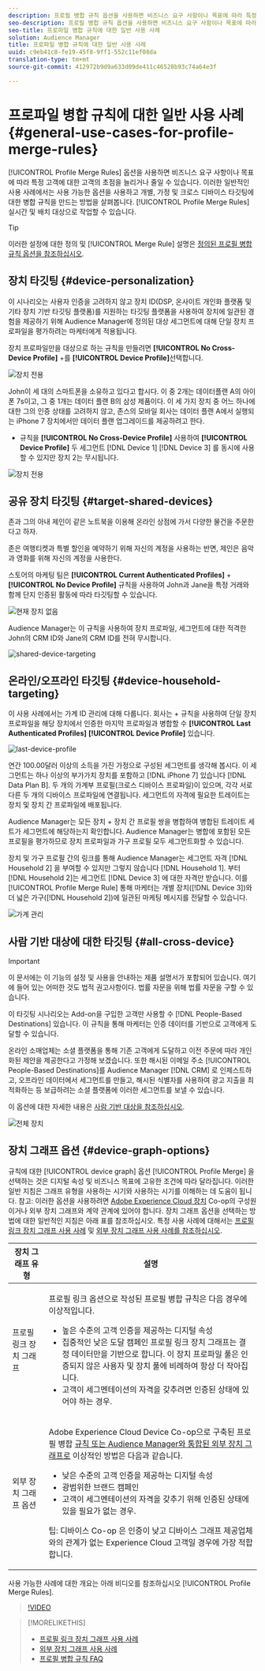 ```yaml
---
description: 프로필 병합 규칙 옵션을 사용하면 비즈니스 요구 사항이나 목표에 따라 특정 대상에 대한 고객 초점을 늘리거나 줄일 수 있습니다. 이러한 일반적인 사용 사례에서는 사용 가능한 옵션을 사용하고 개별, 가정 및 크로스 디바이스 타깃팅에 대한 병합 규칙을 만드는 방법을 살펴봅니다.
seo-description: 프로필 병합 규칙 옵션을 사용하면 비즈니스 요구 사항이나 목표에 따라 특정 대상에 대한 고객 초점을 늘리거나 줄일 수 있습니다. 이러한 일반적인 사용 사례에서는 사용 가능한 옵션을 사용하고 개별, 가정 및 크로스 디바이스 타깃팅에 대한 병합 규칙을 만드는 방법을 살펴봅니다.
seo-title: 프로파일 병합 규칙에 대한 일반 사용 사례
solution: Audience Manager
title: 프로파일 병합 규칙에 대한 일반 사용 사례
uuid: c9eb41c8-fe19-45f8-9ff1-552c11ef08da
translation-type: tm+mt
source-git-commit: 412972b9d9a633d09de411c46528b93c74a64e3f

---
```



# 프로파일 병합 규칙에 대한 일반 사용 사례 {#general-use-cases-for-profile-merge-rules}

[!UICONTROL Profile Merge Rules] 옵션을 사용하면 비즈니스 요구 사항이나 목표에 따라 특정 고객에 대한 고객의 초점을 늘리거나 줄일 수 있습니다. 이러한 일반적인 사용 사례에서는 사용 가능한 옵션을 사용하고 개별, 가정 및 크로스 디바이스 타깃팅에 대한 병합 규칙을 만드는 방법을 살펴봅니다. [!UICONTROL Profile Merge Rules] 실시간 및 배치 대상으로 작업할 수 있습니다.

>[!TIP]
>
>이러한 설정에 대한 정의 및 [!UICONTROL Merge Rule] 설명은 [정의된 프로필 병합 규칙 옵션을 참조하십시오](merge-rule-definitions.md).

## 장치 타깃팅 {#device-personalization}

이 시나리오는 사용자 인증을 고려하지 않고 장치 ID(DSP, 온사이트 개인화 플랫폼 및 기타 장치 기반 타깃팅 플랫폼)를 지원하는 타깃팅 플랫폼을 사용하여 장치에 일관된 경험을 제공하기 위해 Audience Manager에 정의된 대상 세그먼트에 대해 단일 장치 프로파일을 평가하려는 마케터에게 적용됩니다.

장치 프로파일만을 대상으로 하는 규칙을 만들려면 **[!UICONTROL No Cross-Device Profile]** +를 **[!UICONTROL Device Profile]**&#x200B;선택합니다.

![장치 전용](assets/device-only.png)

John이 세 대의 스마트폰을 소유하고 있다고 합시다. 이 중 2개는 데이터플랜 A의 아이폰 7s이고, 그 중 1개는 데이터 플랜 B의 삼성 제품이다. 이 세 가지 장치 중 어느 하나에 대한 그의 인증 상태를 고려하지 않고, 존스의 모바일 회사는 데이터 플랜 A에서 실행되는 iPhone 7 장치에서만 데이터 플랜 업그레이드를 제공하려고 한다.

+ 규칙을 **[!UICONTROL No Cross-Device Profile]** 사용하여 **[!UICONTROL Device Profile]** 두 세그먼트 [!DNL Device 1] [!DNL Device 3] 를 동시에 사용할 수 있지만 장치 2는 무시됩니다.

![장치 전용](assets/device-management.png)

## 공유 장치 타깃팅 {#target-shared-devices}

존과 그의 아내 제인이 같은 노트북을 이용해 온라인 상점에 가서 다양한 물건을 주문한다고 하자.

존은 여행티켓과 특별 할인을 예약하기 위해 자신의 계정을 사용하는 반면, 제인은 음악과 영화를 위해 자신의 계정을 사용한다.

스토어의 마케팅 팀은 **[!UICONTROL Current Authenticated Profiles]** + **[!UICONTROL No Device Profile]** 규칙을 사용하여 John과 Jane을 특정 거래와 함께 단지 인증된 활동에 따라 타깃팅할 수 있습니다.

![현재 장치 없음](assets/current-no-device.png)

Audience Manager는 이 규칙을 사용하여 장치 프로파일, 세그먼트에 대한 적격한 John의 CRM ID와 Jane의 CRM ID를 전혀 무시합니다.

![shared-device-targeting](assets/shared-device-targeting.png)

## 온라인/오프라인 타깃팅 {#device-household-targeting}

이 사용 사례에서는 가계 ID 관리에 대해 다룹니다. 회사는 + 규칙을 사용하여 단일 장치 프로파일을 해당 장치에서 인증한 마지막 프로파일과 병합할 수 **[!UICONTROL Last Authenticated Profiles]** **[!UICONTROL Device Profile]** 있습니다.

![last-device-profile](assets/last-device-profile.png)

연간 100.00달러 이상의 소득을 가진 가정으로 구성된 세그먼트를 생각해 봅시다. 이 세그먼트는 하나 이상의 부가가치 장치를 포함하고 [!DNL iPhone 7] 있습니다 [!DNL Data Plan B]. 두 개의 가계부 프로필(크로스 디바이스 프로파일)이 있으며, 각각 서로 다른 두 개의 디바이스 프로파일에 연결됩니다. 세그먼트의 자격에 필요한 트레이트는 장치 및 장치 간 프로파일에 배포됩니다.

Audience Manager는 모든 장치 + 장치 간 프로필 쌍을 병합하여 병합된 트레이트 세트가 세그먼트에 해당하는지 확인합니다. Audience Manager는 병합에 포함된 모든 프로필을 평가하므로 장치 프로파일과 가구 프로필 모두 세그먼트화할 수 있습니다.

장치 및 가구 프로필 간의 링크를 통해 Audience Manager는 세그먼트 자격 [!DNL Household 2] 을 부여할 수 있지만 그렇지 않습니다 [!DNL Household 1]. 부터 [!DNL Household 2]는 세그먼트 [!DNL Device 3] 에 대한 자격만 받습니다. 이를 [!UICONTROL Profile Merge Rule] 통해 마케터는 개별 장치([!DNL Device 3])와 더 넓은 가구([!DNL Household 2])에 일관된 마케팅 메시지를 전달할 수 있습니다.

![가계 관리](assets/household-management.png)

## 사람 기반 대상에 대한 타깃팅 {#all-cross-device}

>[!IMPORTANT]
>
>이 문서에는 이 기능의 설정 및 사용을 안내하는 제품 설명서가 포함되어 있습니다. 여기에 들어 있는 어떠한 것도 법적 권고사항이다. 법률 자문을 위해 법률 자문을 구할 수 있습니다.

이 타깃팅 시나리오는 Add-on을 구입한 고객만 사용할 수 [!DNL People-Based Destinations] 있습니다. 이 규칙을 통해 마케터는 인증 데이터를 기반으로 고객에게 도달할 수 있습니다.

온라인 소매업체는 소셜 플랫폼을 통해 기존 고객에게 도달하고 이전 주문에 따라 개인화된 제안을 제공한다고 가정해 보겠습니다. 또한 해시된 이메일 주소 [!UICONTROL People-Based Destinations]를 Audience Manager [!DNL CRM] 로 인제스트하고, 오프라인 데이터에서 세그먼트를 만들고, 해시된 식별자를 사용하여 광고 지출을 최적화하는 등 보급하려는 소셜 플랫폼에 이러한 세그먼트를 보낼 수 있습니다.

이 옵션에 대한 자세한 내용은 [사람 기반 대상을 참조하십시오](../destinations/people-based-destinations-overview.md).

![전체 장치](assets/all-cross-device.png)

## 장치 그래프 옵션 {#device-graph-options}

규칙에 대한 [!UICONTROL device graph] 옵션 [!UICONTROL Profile Merge] 을 선택하는 것은 디지털 속성 및 비즈니스 목표에 고유한 조건에 따라 달라집니다. 이러한 일반 지침은 그래프 유형을 사용하는 시기와 사용하는 시기를 이해하는 데 도움이 됩니다. 참고: 이러한 옵션을 사용하려면 [Adobe Experience Cloud 장치](https://docs.adobe.com/content/help/en/device-co-op/using/home.html) Co-op의 구성원이거나 외부 장치 그래프와 계약 관계에 있어야 합니다. 장치 그래프 옵션을 선택하는 방법에 대한 일반적인 지침은 아래 표를 참조하십시오. 특정 사용 사례에 대해서는 [프로필 링크 장치 그래프 사용 사례](profile-link-use-case.md) 및 [외부 장치 그래프 사용 사례를 참조하십시오](external-graph-use-cases.md).

<table id="table_66D9152D4FF040A186003272D456625D"> 
 <thead> 
  <tr> 
   <th colname="col1" class="entry"> 장치 그래프 유형 </th> 
   <th colname="col2" class="entry"> 설명 </th> 
  </tr>
 </thead>
 <tbody> 
  <tr> 
   <td colname="col1"> <p><span class="wintitle"> 프로필 링크 장치 그래프</span> </p> </td> 
   <td colname="col2"> <p><span class="wintitle"> 프로필 링크</span> 옵션으로 작성된 프로필 병합 <span class="wintitle"> 규칙은</span> 다음 경우에 이상적입니다. </p> <p> 
     <ul id="ul_FF44FA894BB2448887C8EDA9C8407EF9"> 
      <li id="li_E22505210C664FE6A9AA7C61244B36DA">높은 수준의 고객 인증을 제공하는 디지털 속성 </li> 
      <li id="li_BE7112EE611E4DEB95B5C0A2852BFA97">집중적인 낮은 도달 캠페인 프로필 <span class="wintitle"> 링크</span> 장치 그래프는 결정 데이터만을 기반으로 합니다. 이 장치 프로파일 풀은 인증되지 않은 사용자 및 장치 풀에 비례하여 항상 더 작아집니다. </li> 
      <li id="li_5FD9E936A72A4EFE80E694FA2E08E385">고객이 세그멘테이션의 자격을 갖추려면 인증된 상태에 있어야 하는 경우. </li> 
     </ul> </p> </td> 
  </tr> 
  <tr> 
   <td colname="col1"> <p>외부 장치 그래프 옵션 </p> </td> 
   <td colname="col2"> <p><span class="wintitle"> Adobe Experience Cloud Device Co-op으로</span> 구축된 프로필 병합 <a href="https://docs.adobe.com/content/help/en/device-co-op/using/about/overview.html" format="https" scope="external"> 규칙 또는 Audience Manager와 통합된 외부 장치 그래프로</a><span class="keyword"></span> 이상적인 방법은 다음과 같습니다. </p> <p> 
     <ul id="ul_D76D773988604A619FA4A3BF37F910F0"> 
      <li id="li_969A0755A9E34CBEB2F7331C137B9A26">낮은 수준의 고객 인증을 제공하는 디지털 속성 </li> 
      <li id="li_AC78C8B4AD5340FFAC44FE851096C6A6">광범위한 브랜드 캠페인 </li> 
      <li id="li_14AEC54CE34440889A3A36324EC6F497">고객이 세그멘테이션의 자격을 갖추기 위해 인증된 상태에 있을 필요가 없는 경우. </li> 
     </ul> </p> <p> <p>팁: 디바이스 <span class="keyword"> Co-op</span> 은 인증이 낮고 <span class="keyword"> 디바이스 그래프 제공업체와의 관계가 없는 Experience Cloud</span> 고객일 경우에 가장 적합합니다. </p> </p> </td> 
  </tr> 
 </tbody> 
</table>

사용 가능한 사례에 대한 개요는 아래 비디오를 참조하십시오 [!UICONTROL Profile Merge Rules].

>[!VIDEO](https://video.tv.adobe.com/v/28975/)

>[!MORELIKETHIS]
>
>* [프로필 링크 장치 그래프 사용 사례](profile-link-use-case.md)
>* [외부 장치 그래프 사용 사례](external-graph-use-cases.md)
>* [프로필 병합 규칙 FAQ](../../faq/faq-profile-merge.md)


